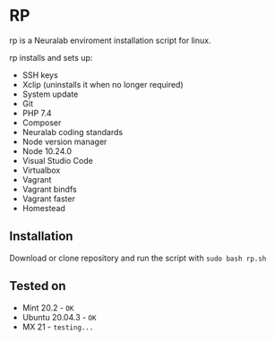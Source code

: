 # RP

rp is a Neuralab enviroment installation script for linux.

rp installs and sets up:
* SSH keys
* Xclip (uninstalls it when no longer required)
* System update
* Git
* PHP 7.4
* Composer
* Neuralab coding standards
* Node version manager
* Node 10.24.0
* Visual Studio Code
* Virtualbox
* Vagrant
* Vagrant bindfs
* Vagrant faster
* Homestead

## Installation

Download or clone repository and run the script with `sudo bash rp.sh`

## Tested on

* Mint 20.2 - `OK`
* Ubuntu 20.04.3 - `OK`
* MX 21 - `testing...`
